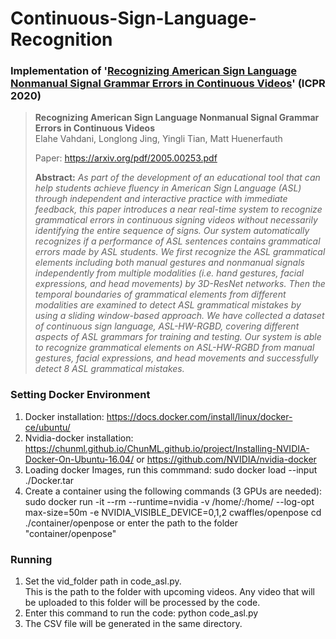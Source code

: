 # Continuous-Sign-Language-Recognition
### Implementation of '[Recognizing American Sign Language Nonmanual Signal Grammar Errors in Continuous Videos](https://arxiv.org/pdf/2005.00253.pdf)' (ICPR 2020)

> **Recognizing American Sign Language Nonmanual Signal Grammar Errors in Continuous Videos**<br>
> Elahe Vahdani, Longlong Jing, Yingli Tian, Matt Huenerfauth
>
> Paper: https://arxiv.org/pdf/2005.00253.pdf
>
> **Abstract:** *As part of the development of an educational tool that can help students achieve fluency in American Sign Language (ASL) through independent and interactive practice with immediate feedback, this paper introduces a near real-time system to recognize grammatical errors in continuous signing videos without necessarily identifying the entire sequence of signs. Our system automatically recognizes if a performance of ASL sentences contains grammatical errors made by ASL students. We first recognize the ASL grammatical elements including both manual gestures and nonmanual signals independently from multiple modalities (i.e. hand gestures, facial expressions, and head movements) by 3D-ResNet networks. Then the temporal boundaries of grammatical elements from different modalities are examined to detect ASL grammatical mistakes by using a sliding window-based approach. We have collected a dataset of continuous sign language, ASL-HW-RGBD, covering different aspects of ASL grammars for training and testing. Our system is able to recognize grammatical elements on ASL-HW-RGBD from manual gestures, facial expressions, and head movements and successfully detect 8 ASL grammatical mistakes.*


### Setting Docker Environment
1. Docker installation:
    https://docs.docker.com/install/linux/docker-ce/ubuntu/
2. Nvidia-docker installation:
    https://chunml.github.io/ChunML.github.io/project/Installing-NVIDIA-Docker-On-Ubuntu-16.04/ or https://github.com/NVIDIA/nvidia-docker
3. Loading docker Images, run this commmand:
    sudo docker load --input ./Docker.tar
4. Create a container using the following commands (3 GPUs are needed):
    sudo docker run -it --rm --runtime=nvidia -v /home/:/home/ --log-opt max-size=50m  -e NVIDIA_VISIBLE_DEVICE=0,1,2 cwaffles/openpose
    cd ./container/openpose 
    or enter the path to the folder "container/openpose"

### Running
1. Set the vid_folder path in code_asl.py.     
   This is the path to the folder with upcoming videos. Any video that will be uploaded to this folder will be processed by the code.
2. Enter this command to run the code: python code_asl.py
3. The CSV file will be generated in the same directory. 




